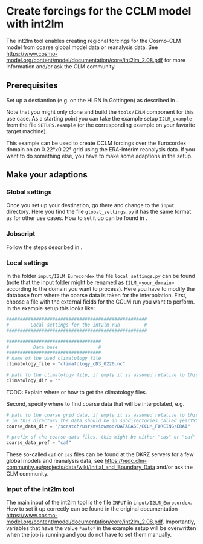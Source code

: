 # Create forcings for the CCLM model with int2lm

The int2lm tool enables creating regional forcings for the Cosmo-CLM model from coarse global model data or reanalysis data.
See https://www.cosmo-model.org/content/model/documentation/core/int2lm_2.08.pdf for more information and/or ask the CLM community.


## Prerequisites

Set up a destiantion (e.g. on the HLRN in Göttingen) as described in [](getting_started:first_use).

Note that you might only clone and build the `tools/I2LM` component for this use case.
As a starting point you can take the example setup `I2LM_example` from the file `SETUPS.example` (or the corresponding example on your favorite target machine).

This example can be used to create CCLM forcings over the Eurocordex domain on an 0.22°x0.22° grid using the ERA-Interim reanalysis data.
If you want to do something else, you have to make some adaptions in the setup.


## Make your adaptions

### Global settings

Once you set up your destination, go there and change to the `input` directory.
Here you find the file `global_settings.py` it has the same format as for other use cases.
How to set it up can be found in [](usage:setting_up_global_settings).


### Jobscript

Follow the steps described in [](usage:setting_up_jobscript).


### Local settings


In the folder `input/I2LM_Eurocordex` the file `local_settings.py` can be found (note that the input folder might be renamed as `I2LM_<your_domain>` according to the domain you want to process).
Here you have to modify the database from where the coarse data is taken for the interpolation.
First, choose a file with the external fields for the CCLM run you want to perform. 
In the example setup this looks like:

``` python
####################################################
#        Local settings for the int2lm run         #
####################################################

###################################
#         Data base               #
###################################
# name of the used climatology file
climatology_file = "climatology_cD3_0220.nc"

# path to the climatology file, if empty it is assumed relative to this directory
climatology_dir = ""
```

TODO: Explain where or how to get the climatology files.

Second, specify where to find coarse data that will be interpolated, e.g.
``` python
# path to the coarse grid data, if empty it is assumed relative to this directory
# in this directory the data should be in subdirectories called yearYYYY (e.g. year1980)
coarse_data_dir = "/scratch/usr/mviowmod/DATABASE/CCLM_FORCING/ERAI"

# prefix of the coarse data files, this might be either "cas" or "caf"
coarse_data_pref = "caf"

```

These so-called `caf` or `cas` files can be found at the DKRZ servers for a few global models and reanalysis data, see https://redc.clm-community.eu/projects/data/wiki/Initial_and_Boundary_Data and/or ask the CLM community.


### Input of the int2lm tool

The main input of the int2lm tool is the file `INPUT` in `input/I2LM_Eurocordex`.
How to set it up correctly can be found in the original documentation https://www.cosmo-model.org/content/model/documentation/core/int2lm_2.08.pdf.
Importantly, variables that have the value `*auto*` in the example setup will be overwritten when the job is running and you do not have to set them manually.